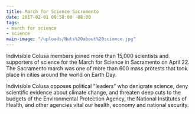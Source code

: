 ```yaml
---
title: March for Science Sacramento
date: 2017-02-01 09:58:00 -08:00
tags:
- march for science
- science
main-image: "/uploads/Nuts%20about%20science.jpg"
---
```


Indivisible Colusa members joined more than 15,000 scientists and supporters of science for the March for Science in Sacramento on April 22. The Sacramento march was one of more than 600 mass protests that took place in cities around the world on Earth Day. 

Indivisible Colusa opposes political "leaders" who denigrate science, deny scientific evidence about climate change, and threaten deep cuts to the budgets of the Environmental Protection Agency, the National Institutes of Health, and other agencies vital our health, economy and national security.